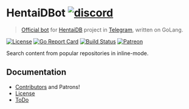 # HentaiDBot [![discord](https://discordapp.com/api/guilds/209880969702932490/widget.png)](https://discord.gg/zev2pdp)
> [Official bot](https://telegram.me/HentaiDBot) for [HentaiDB](https://telegram.me/HentaiDB) project in [Telegram](https://telegram.org), written on GoLang.

[![License](https://img.shields.io/npm/l/express.svg?maxAge=2592000)](LICENSE.md)
[![Go Report Card](https://goreportcard.com/badge/github.com/HentaiDB/HentaiDBot)](https://goreportcard.com/report/github.com/HentaiDB/HentaiDBot)
[![Build Status](https://travis-ci.org/HentaiDB/HentaiDBot.svg?branch=master)](https://travis-ci.org/HentaiDB/HentaiDBot)
[![Patreon](https://img.shields.io/badge/support-patreon-E66500.svg?maxAge=2592000)](https://www.patreon.com/toby3d)

Search content from popular repositories in inline-mode.

## Documentation
- [Contributors](CONTRIBUTORS.md) and Patrons!
- [License](LICENSE.md)
- [ToDo](https://github.com/HentaiDB/HentaiDBot/projects)
